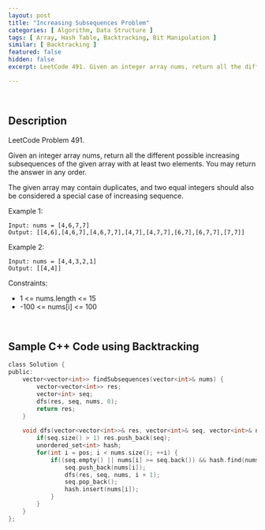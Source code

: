 ```yaml
---
layout: post
title: "Increasing Subsequences Problem"
categories: [ Algorithm, Data Structure ]
tags: [ Array, Hash Table, Backtracking, Bit Manipulation ]
similar: [ Backtracking ]
featured: false
hidden: false
excerpt: LeetCode 491. Given an integer array nums, return all the different possible increasing subsequences of the given array with at least two elements. You may return the answer in any order.

---
```


<br />

## Description

LeetCode Problem 491.

Given an integer array nums, return all the different possible increasing subsequences of the given array with at least two elements. You may return the answer in any order.

The given array may contain duplicates, and two equal integers should also be considered a special case of increasing sequence.

Example 1:
```
Input: nums = [4,6,7,7]
Output: [[4,6],[4,6,7],[4,6,7,7],[4,7],[4,7,7],[6,7],[6,7,7],[7,7]]
```

Example 2:
```
Input: nums = [4,4,3,2,1]
Output: [[4,4]]
```

Constraints:
* 1 <= nums.length <= 15
* -100 <= nums[i] <= 100

<br />

## Sample C++ Code using Backtracking


```c
class Solution {
public:
    vector<vector<int>> findSubsequences(vector<int>& nums) {
        vector<vector<int>> res;
        vector<int> seq;
        dfs(res, seq, nums, 0);
        return res;
    }
    
    void dfs(vector<vector<int>>& res, vector<int>& seq, vector<int>& nums, int pos) {
        if(seq.size() > 1) res.push_back(seq);
        unordered_set<int> hash;
        for(int i = pos; i < nums.size(); ++i) {
            if((seq.empty() || nums[i] >= seq.back()) && hash.find(nums[i]) == hash.end()) {
                seq.push_back(nums[i]);
                dfs(res, seq, nums, i + 1);
                seq.pop_back();
                hash.insert(nums[i]);
            }
        }
    }
};
```


